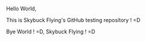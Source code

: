 Hello World,

This is Skybuck Flying's GitHub testing repository ! =D

Bye World ! =D,
  Skybuck Flying ! =D
  